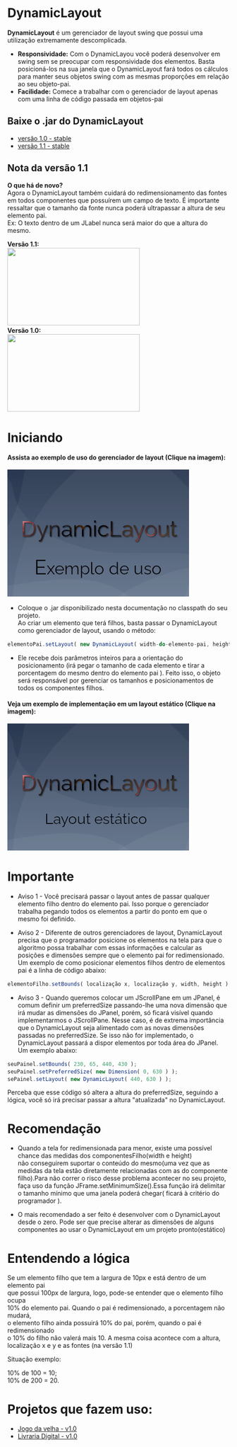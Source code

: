 
# DynamicLayout
**DynamicLayout** é um gerenciador de layout swing que possui uma utilização extremamente descomplicada.

* **Responsividade:** Com o DynamicLayou você poderá desenvolver em swing sem se preocupar com responsividade dos elementos. Basta posicioná-los na sua janela que o DynamicLayout fará todos os cálculos para manter seus objetos swing com as mesmas proporções em relação ao seu objeto-pai.  
* **Facilidade:** Comece a trabalhar com o gerenciador de layout apenas com uma linha de código passada em objetos-pai

## Baixe o .jar do DynamicLayout

- [versão 1.0 - stable](https://github.com/JoaoVictorLacerda/DynamicLayout/raw/main/Jar/DynamicLayout_1.0.jar)
- [versão 1.1 - stable](https://github.com/JoaoVictorLacerda/DynamicLayout/raw/main/Jar/DynamicLayout_1.1.jar)

## Nota da versão 1.1  
**O que há de novo?**    
Agora o DynamicLayout também cuidará do redimensionamento das fontes em todos componentes que possuírem um campo de texto. É importante ressaltar que o tamanho da fonte nunca poderá ultrapassar a altura de seu elemento pai.  
Ex: O texto dentro de um JLabel nunca será maior do que a altura do mesmo.
<p>
 <b>Versão 1.1:</b> <br>
 <img width= "300"  height="175" src="./Gifs/DemoV1.1.gif"> <br>
  <b>Versão 1.0:</b> <br>
 <img width= "300"  height="175" src="./Gifs/DevoV1.0.gif">

</p>


# Iniciando
#### Assista ao exemplo de uso do gerenciador de layout (Clique na imagem):
[![](./Imgs/exemploDeUso.jpg)](http://www.youtube.com/watch?v=SAlTZ1a0dNk "Assista o vídeo")     
- Coloque o .jar disponibilizado nesta documentação no classpath do seu projeto.  
Ao criar um elemento que terá filhos, basta passar o DynamicLayout como gerenciador de layout, usando o método:
~~~jsx
elementoPai.setLayout( new DynamicLayout( width-do-elemento-pai, height-do-elemento-pai ) );
~~~
- Ele recebe dois parâmetros inteiros para a orientação do posicionamento (irá pegar o tamanho de cada elemento e tirar a porcentagem do mesmo dentro do elemento pai ). Feito isso, o objeto será responsável por gerenciar os tamanhos e posicionamentos de todos os componentes filhos.

#### Veja um exemplo de implementação em um layout estático (Clique na imagem):
[![](./Imgs/exemploLayoutEstatico.jpg)](http://www.youtube.com/watch?v=tZQjtU_Smd0 "Assista o vídeo")
# Importante  
- Aviso 1 - Você precisará passar o layout antes de passar qualquer elemento filho dentro do elemento pai. Isso porque o gerenciador trabalha pegando todos os elementos a partir do ponto em que o mesmo foi definido.  

- Aviso 2 - Diferente de outros gerenciadores de layout, DynamicLayout precisa que o programador posicione os elementos na tela para que o algoritmo possa trabalhar com essas informações e calcular as posições e dimensões sempre que o elemento pai for redimensionado. Um exemplo de como posicionar elementos filhos dentro de elementos pai é a linha de código abaixo:
~~~jsx
elementoFilho.setBounds( localização x, localização y, width, height );
~~~ 
- Aviso 3 - Quando queremos colocar um JScrollPane em um JPanel, é comum definir um preferredSize passando-lhe uma nova dimensão que irá mudar as dimensões do JPanel, porém, só ficará visível quando implementarmos o JScrollPane. Nesse caso, é de extrema importância que o DynamicLayout seja alimentado com as novas dimensões passadas no preferredSize. Se isso não for implementado, o DynamicLayout passará a dispor elementos por toda área do JPanel. Um exemplo abaixo:
 ```jsx
seuPainel.setBounds( 230, 65, 440, 430 );  
seuPainel.setPreferredSize( new Dimension( 0, 630 ) ); 
sePainel.setLayout( new DynamicLayout( 440, 630 ) );  
```
Perceba que esse código só altera a altura do preferredSize, seguindo a lógica, você só irá precisar passar a altura "atualizada" no DynamicLayout.

# Recomendação

- Quando a tela for redimensionada para menor, existe uma possível chance das medidas dos componentesFilho(width e height)  
não conseguirem suportar o conteúdo do mesmo(uma vez que as medidas da tela estão diretamente relacionadas com as do componente filho).Para não correr o risco desse problema acontecer no seu projeto, faça uso da função JFrame.setMinimumSize().Essa função irá delimitar o tamanho mínimo que uma janela poderá chegar( ficará à critério do programador ).  

- O mais recomendado a ser feito é desenvolver com o DynamicLayout desde o zero. Pode ser que precise alterar as dimensões de alguns componentes ao usar o DynamicLayout em um projeto pronto(estático)

# Entendendo a lógica

Se um elemento filho que tem a largura de 10px e está dentro de um elemento pai  
que possui 100px de largura, logo, pode-se entender que o elemento filho ocupa  
10% do elemento pai. Quando o pai é redimensionado, a porcentagem não mudará,  
o elemento filho ainda possuirá 10% do pai, porém, quando o pai é redimensionado  
o 10% do filho não valerá mais 10. A mesma coisa acontece com a altura, localização x e y e as fontes (na versão 1.1)  
  
Situação exemplo:  
  
10% de 100 = 10;  
10% de 200 = 20.

# Projetos que fazem uso:
- [Jogo da velha - v1.0](https://github.com/thenbhd22/JogoDaVelhaEmJava_3.0-Swing)
- [Livraria Digital - v1.0](https://github.com/thenbhd22/LivrariaDigital)
